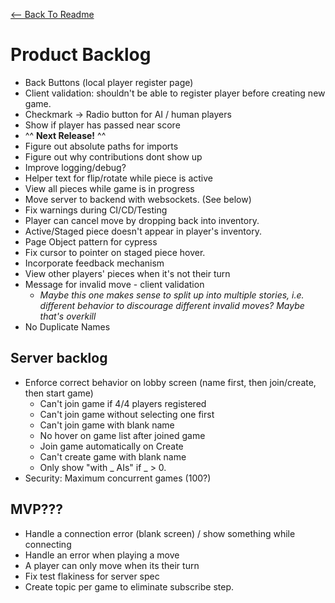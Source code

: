 [<-- Back To Readme](./README.md)

# Product Backlog

-   Back Buttons (local player register page)
-   Client validation: shouldn't be able to register player before creating new game.
-   Checkmark -> Radio button for AI / human players
-   Show if player has passed near score
-   ^^ **Next Release!** ^^
-   Figure out absolute paths for imports
-   Figure out why contributions dont show up
-   Improve logging/debug?
-   Helper text for flip/rotate while piece is active
-   View all pieces while game is in progress
-   Move server to backend with websockets. (See below)
-   Fix warnings during CI/CD/Testing
-   Player can cancel move by dropping back into inventory.
-   Active/Staged piece doesn't appear in player's inventory.
-   Page Object pattern for cypress
-   Fix cursor to pointer on staged piece hover.
-   Incorporate feedback mechanism
-   View other players' pieces when it's not their turn
-   Message for invalid move - client validation
    -   _Maybe this one makes sense to split up into multiple stories, i.e. different behavior to discourage different invalid moves? Maybe that's overkill_
-   No Duplicate Names

## Server backlog

-   Enforce correct behavior on lobby screen (name first, then join/create, then start game)
    - Can't join game if 4/4 players registered
    - Can't join game without selecting one first
    - Can't join game with blank name
    - No hover on game list after joined game
    - Join game automatically on Create
    - Can't create game with blank name
    - Only show "with _ AIs" if _ > 0.
-   Security: Maximum concurrent games (100?)

## MVP??? 

-   Handle a connection error (blank screen) / show something while connecting
-   Handle an error when playing a move
-   A player can only move when its their turn
-   Fix test flakiness for server spec
-   Create topic per game to eliminate subscribe step.
